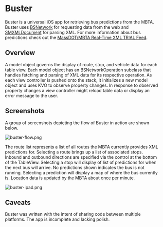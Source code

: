 Buster
======

Buster is a universal iOS app for retrieving bus predictions from the MBTA.  Buster uses [BSNetwork](http://github.com/andyshep/BSNetwork/) for requesting data from the web and [SMXMLDocument](https://github.com/) for parsing XML.  For more information about bus predictions check out the [MassDOT/MBTA Real-Time XML TRIAL Feed](http://www.eot.state.ma.us/developers/realtime/).

Overview
------------------

A model object governs the display of route, stop, and vehicle data for each table view.  Each model object has an BSNetworkOperation subclass that handles fetching and parsing of XML data for its respective operation.  As each view controller is pushed onto the stack, it initializes a new model object and uses KVO to observe property changes.  In response to observed property changes a view controller might reload table data or display an error message to the user.

Screenshots
-----------

A group of screenshots depicting the flow of Buster in action are shown below.

![buster-flow.png](http://i.imgur.com/kd4Rm.png)

The route list represents a list of all routes the MBTA currently provides XML predictions for.  Selecting a route brings up a list of associated stops.  Inbound and outbound directions are specified via the control at the bottom of the TableView.  Selecting a stop will display of list of predictions for when the next bus will arrive.  No predictions shown indicates the bus is not running.  Selecting a prediction will display a map of where the bus currently is.  Location data is updated by the MBTA about once per minute.

![buster-ipad.png](http://i.imgur.com/63DyX.png)

Caveats
-------

Buster was written with the intent of sharing code between multiple platforms.  The app is incomplete and lacking polish.


